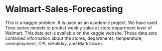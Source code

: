 # Walmart-Sales-Forecasting
This is a kaggle problem. It is used as an academic project. We have used Time series models to predict weekly sales at store department level of Walmart. This data set is available on the kaggle website. These data sets contained information about the stores, departments, temperature, unemployment, CPI, isHoliday, and MarkDowns.
